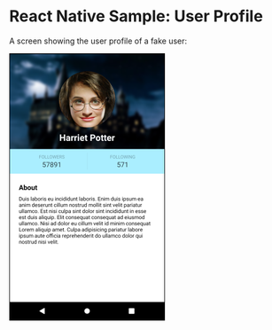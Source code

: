 
# React Native Sample: User Profile

A screen showing the user profile of a fake user:

![Screenshot](screenshot.png)
